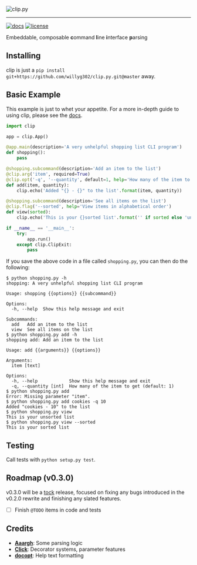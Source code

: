 ![clip.py](https://raw.github.com/willyg302/clip.py/master/clip-logo.png "It looks like you're trying to make a CLI.")

-----

[![docs](https://readthedocs.org/projects/clippy/badge/?style=flat-square)](http://clippy.readthedocs.org/)
[![license](http://img.shields.io/badge/license-MIT-red.svg?style=flat-square)](https://raw.githubusercontent.com/willyg302/clip.py/master/LICENSE)

Embeddable, composable **c**ommand **l**ine **i**nterface **p**arsing

## Installing

clip is just a `pip install git+https://github.com/willyg302/clip.py.git@master` away.

## Basic Example

This example is just to whet your appetite. For a more in-depth guide to using clip, please see the [docs](http://clippy.readthedocs.org/).

```python
import clip

app = clip.App()

@app.main(description='A very unhelpful shopping list CLI program')
def shopping():
	pass

@shopping.subcommand(description='Add an item to the list')
@clip.arg('item', required=True)
@clip.opt('-q', '--quantity', default=1, help='How many of the item to get')
def add(item, quantity):
	clip.echo('Added "{} - {}" to the list'.format(item, quantity))

@shopping.subcommand(description='See all items on the list')
@clip.flag('--sorted', help='View items in alphabetical order')
def view(sorted):
	clip.echo('This is your {}sorted list'.format('' if sorted else 'un'))

if __name__ == '__main__':
	try:
		app.run()
	except clip.ClipExit:
		pass
```

If you save the above code in a file called `shopping.py`, you can then do the following:

```
$ python shopping.py -h
shopping: A very unhelpful shopping list CLI program

Usage: shopping {{options}} {{subcommand}}

Options:
  -h, --help  Show this help message and exit

Subcommands:
  add   Add an item to the list
  view  See all items on the list
$ python shopping.py add -h
shopping add: Add an item to the list

Usage: add {{arguments}} {{options}}

Arguments:
  item [text]  

Options:
  -h, --help            Show this help message and exit
  -q, --quantity [int]  How many of the item to get (default: 1)
$ python shopping.py add
Error: Missing parameter "item".
$ python shopping.py add cookies -q 10
Added "cookies - 10" to the list
$ python shopping.py view
This is your unsorted list
$ python shopping.py view --sorted
This is your sorted list
```

## Testing

Call tests with `python setup.py test`.

## Roadmap (v0.3.0)

v0.3.0 will be a [tock](http://en.wikipedia.org/wiki/Intel_Tick-Tock) release, focused on fixing any bugs introduced in the v0.2.0 rewrite and finishing any slated features.

- [ ] Finish `@TODO` items in code and tests

## Credits

- **[Aaargh](https://github.com/wbolster/aaargh)**: Some parsing logic
- **[Click](http://click.pocoo.org/3/)**: Decorator systems, parameter features
- **[docopt](http://docopt.org/)**: Help text formatting
